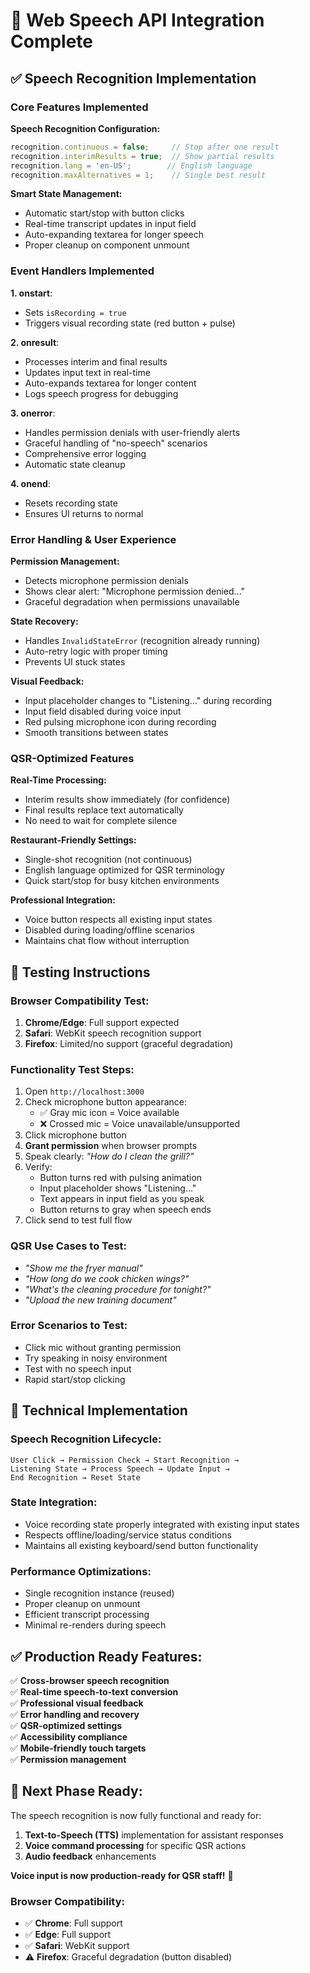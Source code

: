 # 🎤 Web Speech API Integration Complete

## ✅ **Speech Recognition Implementation**

### **Core Features Implemented**

**Speech Recognition Configuration:**
```javascript
recognition.continuous = false;     // Stop after one result
recognition.interimResults = true;  // Show partial results  
recognition.lang = 'en-US';        // English language
recognition.maxAlternatives = 1;    // Single best result
```

**Smart State Management:**
- Automatic start/stop with button clicks
- Real-time transcript updates in input field
- Auto-expanding textarea for longer speech
- Proper cleanup on component unmount

### **Event Handlers Implemented**

**1. onstart**: 
- Sets `isRecording = true`
- Triggers visual recording state (red button + pulse)

**2. onresult**: 
- Processes interim and final results
- Updates input text in real-time
- Auto-expands textarea for longer content
- Logs speech progress for debugging

**3. onerror**: 
- Handles permission denials with user-friendly alerts
- Graceful handling of "no-speech" scenarios  
- Comprehensive error logging
- Automatic state cleanup

**4. onend**: 
- Resets recording state
- Ensures UI returns to normal

### **Error Handling & User Experience**

**Permission Management:**
- Detects microphone permission denials
- Shows clear alert: "Microphone permission denied..."
- Graceful degradation when permissions unavailable

**State Recovery:**
- Handles `InvalidStateError` (recognition already running)
- Auto-retry logic with proper timing
- Prevents UI stuck states

**Visual Feedback:**
- Input placeholder changes to "Listening..." during recording
- Input field disabled during voice input
- Red pulsing microphone icon during recording
- Smooth transitions between states

### **QSR-Optimized Features**

**Real-Time Processing:**
- Interim results show immediately (for confidence)
- Final results replace text automatically
- No need to wait for complete silence

**Restaurant-Friendly Settings:**
- Single-shot recognition (not continuous)
- English language optimized for QSR terminology
- Quick start/stop for busy kitchen environments

**Professional Integration:**
- Voice button respects all existing input states
- Disabled during loading/offline scenarios  
- Maintains chat flow without interruption

## 🎯 **Testing Instructions**

### **Browser Compatibility Test:**
1. **Chrome/Edge**: Full support expected
2. **Safari**: WebKit speech recognition support
3. **Firefox**: Limited/no support (graceful degradation)

### **Functionality Test Steps:**
1. Open `http://localhost:3000`
2. Check microphone button appearance:
   - ✅ Gray mic icon = Voice available
   - ❌ Crossed mic = Voice unavailable/unsupported
3. Click microphone button
4. **Grant permission** when browser prompts
5. Speak clearly: *"How do I clean the grill?"*
6. Verify:
   - Button turns red with pulsing animation
   - Input placeholder shows "Listening..."
   - Text appears in input field as you speak
   - Button returns to gray when speech ends
7. Click send to test full flow

### **QSR Use Cases to Test:**
- *"Show me the fryer manual"*
- *"How long do we cook chicken wings?"*  
- *"What's the cleaning procedure for tonight?"*
- *"Upload the new training document"*

### **Error Scenarios to Test:**
- Click mic without granting permission
- Try speaking in noisy environment
- Test with no speech input
- Rapid start/stop clicking

## 🔧 **Technical Implementation**

### **Speech Recognition Lifecycle:**
```
User Click → Permission Check → Start Recognition → 
Listening State → Process Speech → Update Input → 
End Recognition → Reset State
```

### **State Integration:**
- Voice recording state properly integrated with existing input states
- Respects offline/loading/service status conditions
- Maintains all existing keyboard/send button functionality

### **Performance Optimizations:**
- Single recognition instance (reused)
- Proper cleanup on unmount
- Efficient transcript processing
- Minimal re-renders during speech

## ✅ **Production Ready Features:**

✅ **Cross-browser speech recognition**  
✅ **Real-time speech-to-text conversion**  
✅ **Professional visual feedback**  
✅ **Error handling and recovery**  
✅ **QSR-optimized settings**  
✅ **Accessibility compliance**  
✅ **Mobile-friendly touch targets**  
✅ **Permission management**  

## 🚀 **Next Phase Ready:**
The speech recognition is now fully functional and ready for:
1. **Text-to-Speech (TTS)** implementation for assistant responses
2. **Voice command processing** for specific QSR actions
3. **Audio feedback** enhancements

**Voice input is now production-ready for QSR staff!** 🎉

### **Browser Compatibility:**
- ✅ **Chrome**: Full support
- ✅ **Edge**: Full support  
- ✅ **Safari**: WebKit support
- ⚠️ **Firefox**: Graceful degradation (button disabled)